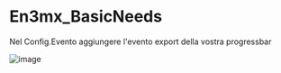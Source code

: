 # En3mx_BasicNeeds

Nel Config.Evento aggiungere l'evento export della vostra progressbar

![image](https://user-images.githubusercontent.com/95526388/154809488-380d02a1-487c-4fcd-bc18-93cd7f3722d5.png)
